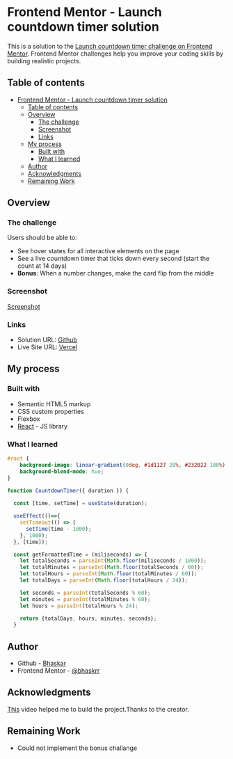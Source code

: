 # Frontend Mentor - Launch countdown timer solution

This is a solution to the [Launch countdown timer challenge on Frontend Mentor](https://www.frontendmentor.io/challenges/launch-countdown-timer-N0XkGfyz-). Frontend Mentor challenges help you improve your coding skills by building realistic projects. 

## Table of contents

- [Frontend Mentor - Launch countdown timer solution](#frontend-mentor---launch-countdown-timer-solution)
  - [Table of contents](#table-of-contents)
  - [Overview](#overview)
    - [The challenge](#the-challenge)
    - [Screenshot](#screenshot)
    - [Links](#links)
  - [My process](#my-process)
    - [Built with](#built-with)
    - [What I learned](#what-i-learned)
  - [Author](#author)
  - [Acknowledgments](#acknowledgments)
  - [Remaining Work](#remaining-work)


## Overview

### The challenge

Users should be able to:

- See hover states for all interactive elements on the page
- See a live countdown timer that ticks down every second (start the count at 14 days)
- **Bonus**: When a number changes, make the card flip from the middle

### Screenshot

[Screenshot](./image.png)

### Links

- Solution URL: [Github](https://github.com/bhaskrr/launch-countdown-timer)
- Live Site URL: [Vercel](https://launch-countdown-timer-pink.vercel.app/)

## My process

### Built with

- Semantic HTML5 markup
- CSS custom properties
- Flexbox
- [React](https://reactjs.org/) - JS library

### What I learned

```css
#root {
    background-image: linear-gradient(0deg, #1d1127 20%, #232022 100%), url('/images/bg-stars.svg');
    background-blend-mode: hue;
}
```
```js
function CountdownTimer({ duration }) {
  
  const [time, setTime] = useState(duration);

  useEffect(()=>{
    setTimeout(() => {
      setTime(time - 1000);
    }, 1000);
  }, [time]);

  const getFormattedTime = (miliseconds) => {
    let totalSeconds = parseInt(Math.floor(miliseconds / 1000));
    let totalMinutes = parseInt(Math.floor(totalSeconds / 60));
    let totalHours = parseInt(Math.floor(totalMinutes / 60));
    let totalDays = parseInt(Math.floor(totalHours / 24));

    let seconds = parseInt(totalSeconds % 60);
    let minutes = parseInt(totalMinutes % 60);
    let hours = parseInt(totalHours % 24);

    return {totalDays, hours, minutes, seconds};
  }
```

## Author

- Github - [Bhaskar](https://github.com/bhaskrr/)
- Frontend Mentor - [@bhaskrr](https://www.frontendmentor.io/profile/bhaskrr)

## Acknowledgments

[This](https://www.youtube.com/watch?v=7CQdoqP5qj0) video helped me to build the project.Thanks to the creator.

## Remaining Work

- Could not implement the bonus challange